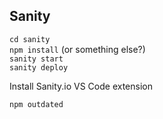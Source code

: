 ## Sanity

`cd sanity`  
`npm install` (or something else?)  
`sanity start`  
`sanity deploy`

Install Sanity.io VS Code extension

`npm outdated`
